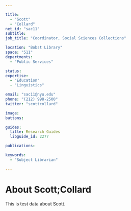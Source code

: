```yaml
---

title:
  - "Scott"
  - "Collard"
net_id: "sac11"
subtitle: 
job_title: "Coordinator, Social Sciences Collections"

location: "Bobst Library"
space: "511"
departments:
  - "Public Services"

status: 
expertise:
  - "Education"
  - "Linguistics"

email: "sac11@nyu.edu"
phone: "(212) 998-2500"
twitter: "scottcollard"

image: 
buttons:

guides:
  title: Research Guides
  libguide_id: 2277

publications:

keywords:
  - "Subject Librarian"

---
```


# About Scott;Collard

This is test data about Scott.
